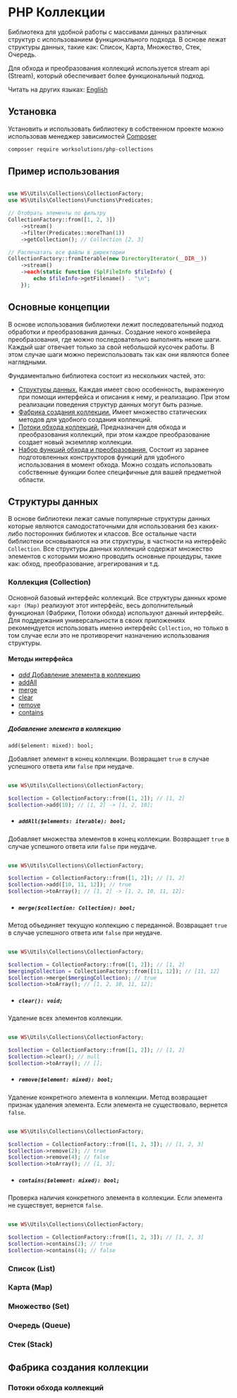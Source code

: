 # PHP Коллекции

Библиотека для удобной работы с массивами данных различных структур с использованием функционального подхода. В основе лежат структуры данных, такие как: Список, Карта, Множество, Стек, Очередь. 

Для обхода и преобразования коллекций используется stream api (Stream), который обеспечивает более функциональный подход.

Читать на других языках: [English](../README.md)

## Установка

Установить и использовать библиотеку в собственном проекте можно использовав  менеджер зависимостей [Composer](https://getcomposer.org/)

```bash
composer require worksolutions/php-collections
``` 

## Пример использования
```php

use WS\Utils\Collections\CollectionFactory;
use WS\Utils\Collections\Functions\Predicates;

// Отобрать элементы по фильтру
CollectionFactory::from([1, 2, 3])
    ->stream()
    ->filter(Predicates::moreThan(1))
    ->getCollection(); // Collection [2, 3]

// Распечатать все файлы в директории
CollectionFactory::fromIterable(new DirectoryIterator(__DIR__))
    ->stream()
    ->each(static function (SplFileInfo $fileInfo) {
        echo $fileInfo->getFilename() . "\n";
    });

```

## Основные концепции

В основе использования библиотеки лежит последовательный подход обработки и преобразования данных. Создание некого конвейера преобразования, где можно последовательно выполнять некие шаги. Каждый шаг отвечает только за свой небольшой кусочек работы. В этом случае шаги можно переиспользовать так как они являются более наглядными.

Фундаментально библиотека состоит из нескольких частей, это: 

- [Структуры данных.](#Структуры-данных) Каждая имеет свою особенность, выраженную при помощи интерфейса и описания к нему, и реализацию. При этом реализации поведения структур данных могут быть разные.
- [Фабрика создания коллекции.](#Фабрика-создания-коллекции) Имеет множество статических методов для удобного создания коллекций.
- [Потоки обхода коллекций.](#Потоки-обхода-коллекций) Предназначен для обхода и преобразования коллекций, при этом каждое преобразование создает новый экземпляр коллекции.
- [Набор функций обхода и преобразования.](#Набор-функций-обхода-и-преобразования) Состоит из заранее подготовленных конструкторов функций для удобного использования в момент обхода. Можно создать использовать собственные функции более специфичные для вашей предметной области.

## Структуры данных

В основе библиотеки лежат самые популярные структуры данных которые являются самодостаточными для использования без каких-либо посторонних библиотек и классов. Все остальные части библиотеки основываются на эти структуры, в частности на интерфейс `Collection`. Все структуры данных коллекций содержат множество элементов с которыми можно проводить основные процедуры, такие как: обход, преобразование, агрегирования и т.д.

### Коллекция (Collection)

Основной базовый интерфейс коллекций. Все структуры данных кроме `карт (Map)` реализуют этот интерфейс, весь дополнительный функционал (Фабрики, Потоки обхода) используют данный интерфейс. Для поддержания универсальности в своих приложениях рекомендуется использовать именно интерфейс  `Collection`, но только в том случае если это не противоречит назначению использования структуры.

#### Методы интерфейса

- [*add* Добавление элемента в коллекцию](#добавление-элемента-в-коллекцию)
- [addAll](#addallelements-iterable-bool)
- [merge](#mergecollection-collection-bool)
- [clear](#clear-void)
- [remove](#removeelement-mixed-bool)
- [contains](#containceelement-mixed-bool)

##### Добавление элемента в коллекцию

```
add($element: mixed): bool;
```

Добавляет элемент в конец коллекции. Возвращает `true` в случае успешного ответа или `false` при неудаче.

```php

use WS\Utils\Collections\CollectionFactory;

$collection = CollectionFactory::from([1, 2]); // [1, 2]
$collection->add(10); // [1, 2] -> [1, 2, 10];

```
- ##### ```addAll($elements: iterable): bool;```

Добавляет множества элементов в конец коллекции. Возвращает `true` в случае успешного ответа или `false` при неудаче.

```php

use WS\Utils\Collections\CollectionFactory;

$collection = CollectionFactory::from([1, 2]); // [1, 2]
$collection->add([10, 11, 12]); // true
$collection->toArray(); // [1, 2] -> [1, 2, 10, 11, 12];

```

- ##### ```merge($collection: Collection): bool;```

Метод объединяет текущую коллекцию с переданной. Возвращает `true` в случае успешного ответа или `false` при неудаче.

```php

use WS\Utils\Collections\CollectionFactory;

$collection = CollectionFactory::from([1, 2]); // [1, 2]
$mergingCollection = CollectionFactory::from([11, 12]); // [11, 12]
$collection->merge($mergingCollection); // true
$collection->toArray(); // [1, 2, 10, 11, 12];

```
- ##### ```clear(): void;```

Удаление всех элементов коллекции.

```php

use WS\Utils\Collections\CollectionFactory;

$collection = CollectionFactory::from([1, 2]); // [1, 2]
$collection->clear(); // null
$collection->toArray(); // [];

```

- ##### ```remove($element: mixed): bool;```

Удаление конкретного элемента в коллекции. Метод возвращает признак удаления элемента. Если элемента не существовало, вернется `false`.

```php

use WS\Utils\Collections\CollectionFactory;

$collection = CollectionFactory::from([1, 2, 3]); // [1, 2, 3]
$collection->remove(2); // true
$collection->remove(4); // false
$collection->toArray(); // [1, 3];

```

- ##### ```contains($element: mixed): bool;```

Проверка наличия конкретного элемента в коллекции. Если элемента не существует, вернется `false`.

```php

use WS\Utils\Collections\CollectionFactory;

$collection = CollectionFactory::from([1, 2, 3]); // [1, 2, 3]
$collection->contains(2); // true
$collection->contains(4); // false

```


### Список (List)

### Карта (Map)

### Множество (Set)

### Очередь (Queue)

### Стек (Stack)

## Фабрика создания коллекции

### Потоки обхода коллекций